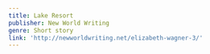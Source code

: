 ```yaml
---
title: Lake Resort
publisher: New World Writing
genre: Short story
link: 'http://newworldwriting.net/elizabeth-wagner-3/'
---
```

